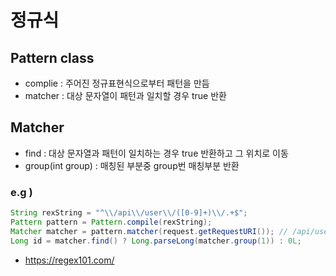 # 정규식

## Pattern class
- complie : 주어진 정규표현식으로부터 패턴을 만듬
- matcher : 대상 문자열이 패턴과 일치할 경우 true 반환

## Matcher
- find : 대상 문자열과 패턴이 일치하는 경우 true 반환하고 그 위치로 이동
- group(int group) : 매칭된 부분중 group번 매칭부분 반환

### e.g )
```java
String rexString = "^\\/api\\/user\\/([0-9]+)\\/.+$";
Pattern pattern = Pattern.compile(rexString);
Matcher matcher = pattern.matcher(request.getRequestURI()); // /api/user/123/post
Long id = matcher.find() ? Long.parseLong(matcher.group(1)) : 0L;
```

- https://regex101.com/